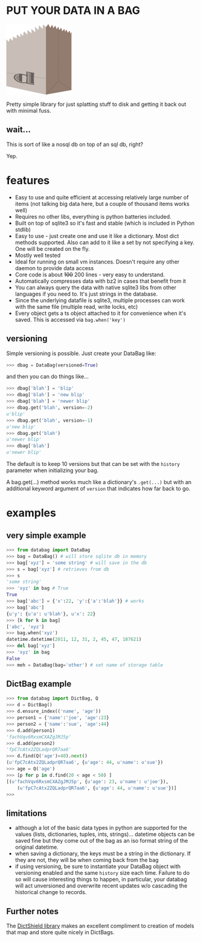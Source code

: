 # PUT YOUR DATA IN A BAG

![dbag](dbag.png)

Pretty simple library for just splatting stuff to disk and getting it back out
with minimal fuss.

## wait...

This is sort of like a nosql db on top of an sql db, right?

Yep.

# features

* Easy to use and quite efficient at accessing relatively large number of items
  (not talking big data here, but a couple of thousand items works well)
* Requires no other libs, everything is python batteries included.
* Built on top of sqlite3 so it's fast and stable (which is included in Python
  stdlib)
* Easy to use - just create one and use it like a dictionary. Most dict methods
  supported. Also can add to it like a set by not specifying a key.  One will
  be created on the fly.
* Mostly well tested
* Ideal for running on small vm instances.  Doesn't require any other daemon to
  provide data access
* Core code is about ~~100~~ 200 lines - very easy to understand.
* Automatically compresses data with bz2 in cases that benefit from it
* You can always query the data with native sqlite3 libs from other languages
  if you need to.  It's just strings in the database.
* Since the underlying datafile is sqlite3, multiple processes can work with
  the same file (multiple read, write locks, etc)
* Every object gets a ts object attached to it for convenience when it's saved.
  This is accessed via `bag.when('key')`

## versioning

Simple versioning is possible.  Just create your DataBag like:

```python
>>> dbag = DataBag(versioned=True)
```

and then you can do things like...

```python
>>> dbag['blah'] = 'blip'
>>> dbag['blah'] = 'new blip'
>>> dbag['blah'] = 'newer blip'
>>> dbag.get('blah', version=-2)
u'blip'
>>> dbag.get('blah', version=-1)
u'new blip'
>>> dbag.get('blah')
u'newer blip'
>>> dbag['blah']
u'newer blip'
```

The default is to keep 10 versions but that can be set with the `history`
parameter when initializing your bag.

A bag.get(...) method works much like a dictionary's `.get(...)` but with an
additional keyword argument of `version` that indicates how far back to go.

# examples

## very simple example

```python
>>> from databag import DataBag
>>> bag = DataBag() # will store sqlite db in memory
>>> bag['xyz'] = 'some string' # will save in the db
>>> s = bag['xyz'] # retrieves from db
>>> s
'some string'
>>> 'xyz' in bag # True
True
>>> bag['abc'] = {'x':22, 'y':{'a':'blah'}} # works
>>> bag['abc']
{u'y': {u'a': u'blah'}, u'x': 22}
>>> [k for k in bag]
['abc', 'xyz']
>>> bag.when('xyz')
datetime.datetime(2011, 12, 31, 2, 45, 47, 187621)
>>> del bag['xyz']
>>> 'xyz' in bag
False
>>> meh = DataBag(bag='other') # set name of storage table
```

## DictBag example

```python
>>> from databag import DictBag, Q
>>> d = DictBag()
>>> d.ensure_index(('name', 'age'))
>>> person1 = {'name':'joe', 'age':23}
>>> person2 = {'name':'sue', 'age':44}
>>> d.add(person1)
'fachVqv6RxsmCXAZgJMJ5p'
>>> d.add(person2)
'fpC7cAtx2ZQLadprQR7aa6'
>>> d.find(Q('age')>40).next()
(u'fpC7cAtx2ZQLadprQR7aa6', {u'age': 44, u'name': u'sue'})
>>> age = Q('age')
>>> [p for p in d.find(20 < age < 50) ]
[(u'fachVqv6RxsmCXAZgJMJ5p', {u'age': 23, u'name': u'joe'}),
	(u'fpC7cAtx2ZQLadprQR7aa6', {u'age': 44, u'name': u'sue'})]
>>>
```

## limitations

* although a lot of the basic data types in python are supported for the values
  (lists, dictionaries, tuples, ints, strings)... datetime objects can be saved
  fine but they come out of the bag as an iso format string of the original
  datetime.
* when saving a dictionary, the keys must be a string in the dictionary.  If
  they are not, they will be when coming back from the bag
* if using versioning, be sure to instantiate your DataBag object with
  versioning enabled and the same `history` size each time. Failure to do so
  will cause interesting things to happen, in particular, your databag will act
  unversioned and overwrite recent updates w/o cascading the historical change
  to records.


## Further notes

The [DictShield library](https://github.com/j2labs/dictshield) makes an
excellent compliment to creation of models that map and store quite nicely in
DictBags.

